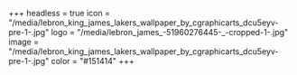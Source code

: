 +++
headless = true
icon = "/media/lebron_king_james_lakers_wallpaper_by_cgraphicarts_dcu5eyv-pre-1-.jpg"
logo = "/media/lebron_james_-51960276445-_-cropped-1-.jpg"
image = "/media/lebron_king_james_lakers_wallpaper_by_cgraphicarts_dcu5eyv-pre-1-.jpg"
color = "#151414"
+++
